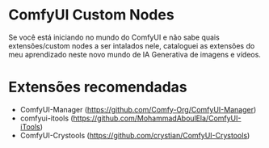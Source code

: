 # ComfyUI Custom Nodes

Se você está iniciando no mundo do ComfyUI e não sabe quais extensões/custom nodes a ser intalados nele, cataloguei as extensões do meu aprendizado neste novo mundo de IA Generativa de imagens e vídeos.

# Extensões recomendadas

- ComfyUI-Manager (https://github.com/Comfy-Org/ComfyUI-Manager)
- comfyui-itools (https://github.com/MohammadAboulEla/ComfyUI-iTools)
- ComfyUI-Crystools (https://github.com/crystian/ComfyUI-Crystools)
 